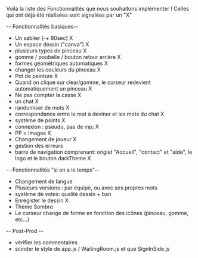 
Voila la liste des Fonctionnalités que nous souhaitons implémenter ! Celles qui ont déjà été réalisées sont signalées par un "X"

-- Fonctionnalités basiques--
- Un sablier (-+ 80sec) X
- Un espace dessin ("canva") X
- plusieurs types de pinceau X
- gomme / poubelle / bouton retour arrière X
- formes géométriques automatiques X
- changer les couleurs du pinceau X
- Pot de peinture X
- Quand on clique sur clear/gomme, le curseur redevient automatiquement un pinceau X
- Ne pas compter la casse X
- un chat X
- randomiser de mots X
- correspondance entre le mot à deviner et les mots du chat X
- système de points X
- connexion : pseudo, pas de mp; X
- PP = images X
- Changement de joueur X
- gestion des erreurs
- barre de navigation comprenant: onglet "Accueil", "contact" et "aide", le logo et le bouton darkTheme X

-- Fonctionnalités "si on a le temps"--
- Changement de langue
- Plusieurs versions : par équipe, ou avec ses propres mots
- système de votes: qualité dessin + ban
- Enregister le dessin X
- Thème Sombre
- Le curseur change de forme en fonction des icônes (pinceau, gomme, etc...)

-- Post-Prod --
- vérifier les commentaires
- scinder le style de app.js / WaitingRoom.js et que SignInSide.js
